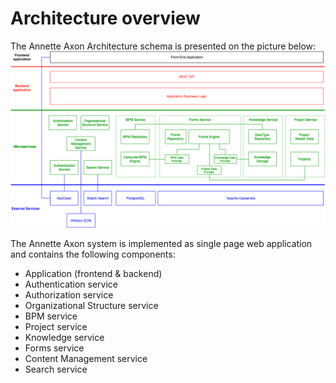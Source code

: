 # Architecture overview

The Annette Axon Architecture schema is presented on the picture below:
![Annette Axon Architecture schema](schema.png)

The Annette Axon system is implemented as single page web application and contains the following components:
* Application (frontend & backend)
* Authentication service
* Authorization service
* Organizational Structure service
* BPM service
* Project service
* Knowledge service
* Forms service
* Content Management service
* Search service
